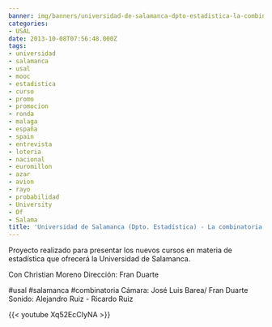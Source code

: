 ```yaml
---
banner: img/banners/universidad-de-salamanca-dpto-estadistica-la-combinatoria-1.jpg
categories:
- USAL
date: 2013-10-08T07:56:48.000Z
tags:
- universidad
- salamanca
- usal
- mooc
- estadistica
- curso
- promo
- promocion
- ronda
- malaga
- españa
- spain
- entrevista
- loteria
- nacional
- euromillon
- azar
- avion
- rayo
- probabilidad
- University
- Of
- Salama
title: 'Universidad de Salamanca (Dpto. Estadística) - La combinatoria'
---
```


Proyecto realizado para presentar los nuevos cursos en materia de estadística que ofrecerá la Universidad de Salamanca.

Con Christian Moreno
Dirección: Fran Duarte

#usal #salamanca #combinatoria
Cámara: José Luis Barea/ Fran Duarte
Sonido: Alejandro Ruiz - Ricardo Ruiz

{{< youtube Xq52EcCIyNA >}}

